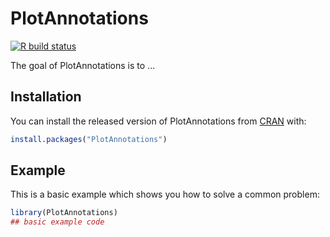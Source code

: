 
# PlotAnnotations

<!-- badges: start -->
[![R build status](https://github.com/FAES-R-Tutorials/PlotAnnotations/workflows/R-CMD-check/badge.svg)](https://github.com/FAES-R-Tutorials/PlotAnnotations/actions)
<!-- badges: end -->

The goal of PlotAnnotations is to ...

## Installation

You can install the released version of PlotAnnotations from [CRAN](https://CRAN.R-project.org) with:

``` r
install.packages("PlotAnnotations")
```

## Example

This is a basic example which shows you how to solve a common problem:

``` r
library(PlotAnnotations)
## basic example code
```

